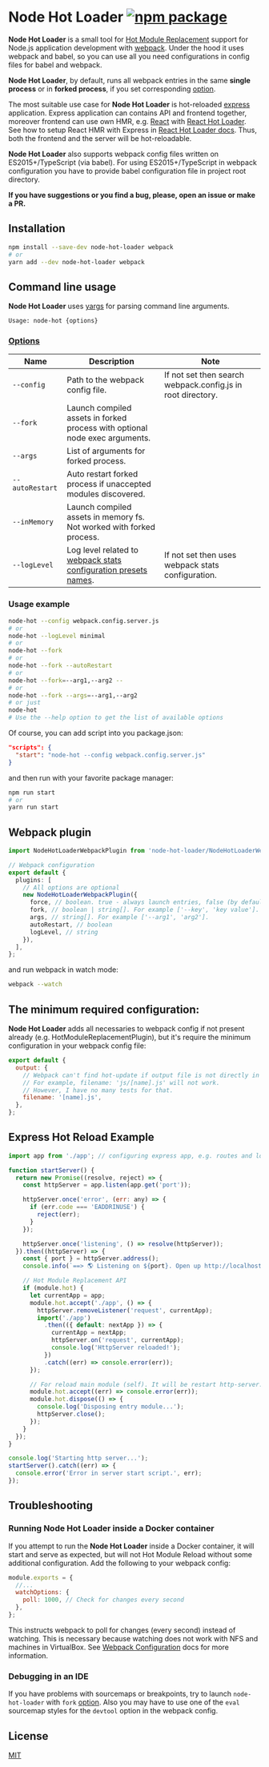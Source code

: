 # Node Hot Loader [![npm package](https://img.shields.io/npm/v/node-hot-loader.svg?style=flat-square)](https://www.npmjs.org/package/node-hot-loader)

**Node Hot Loader** is a small tool for [Hot Module Replacement](https://webpack.github.io/docs/hot-module-replacement.html) support for Node.js application development with [webpack](https://github.com/webpack/webpack).
Under the hood it uses webpack and babel, so you can use all you need configurations in config files for babel and webpack.

**Node Hot Loader**, by default, runs all webpack entries in the same **single process** or in **forked process**, if you set corresponding [option](#Options).

The most suitable use case for **Node Hot Loader** is hot-reloaded [express](http://expressjs.com/) application.
Express application can contains API and frontend together, moreover frontend can use own HMR, e.g. [React](https://facebook.github.io/react/) with [React Hot Loader](https://github.com/gaearon/react-hot-loader).
See how to setup React HMR with Express in [React Hot Loader docs](http://gaearon.github.io/react-hot-loader/getstarted/).
Thus, both the frontend and the server will be hot-reloadable.

**Node Hot Loader** also supports webpack config files written on ES2015+/TypeScript (via babel).
For using ES2015+/TypeScript in webpack configuration you have to provide babel configuration file in project root directory.

**If you have suggestions or you find a bug, please, open an issue or make a PR.**

## Installation

```sh
npm install --save-dev node-hot-loader webpack
# or
yarn add --dev node-hot-loader webpack
```

## Command line usage

**Node Hot Loader** uses [yargs](http://yargs.js.org/) for parsing command line arguments.

```
Usage: node-hot {options}
```

### [Options](#Options)

| Name            | Description                                                                                                          | Note                                                        |
| --------------- | -------------------------------------------------------------------------------------------------------------------- | ----------------------------------------------------------- |
| `--config`      | Path to the webpack config file.                                                                                     | If not set then search webpack.config.js in root directory. |
| `--fork`        | Launch compiled assets in forked process with optional node exec arguments.                                          |
| `--args`        | List of arguments for forked process.                                                                                |
| `--autoRestart` | Auto restart forked process if unaccepted modules discovered.                                                        |
| `--inMemory`    | Launch compiled assets in memory fs. Not worked with forked process.                                                 |
| `--logLevel`    | Log level related to [webpack stats configuration presets names](https://webpack.js.org/configuration/stats/#stats). | If not set then uses webpack stats configuration.           |

### Usage example

```sh
node-hot --config webpack.config.server.js
# or
node-hot --logLevel minimal
# or
node-hot --fork
# or
node-hot --fork --autoRestart
# or
node-hot --fork=--arg1,--arg2 --
# or
node-hot --fork --args=--arg1,--arg2
# or just
node-hot
# Use the --help option to get the list of available options
```

Of course, you can add script into you package.json:

```json
"scripts": {
  "start": "node-hot --config webpack.config.server.js"
}
```

and then run with your favorite package manager:

```sh
npm run start
# or
yarn run start
```

## Webpack plugin

```typescript
import NodeHotLoaderWebpackPlugin from 'node-hot-loader/NodeHotLoaderWebpackPlugin';

// Webpack configuration
export default {
  plugins: [
    // All options are optional
    new NodeHotLoaderWebpackPlugin({
      force, // boolean. true - always launch entries, false (by default) - launch entries only in watch mode.
      fork, // boolean | string[]. For example ['--key', 'key value'].
      args, // string[]. For example ['--arg1', 'arg2'].
      autoRestart, // boolean
      logLevel, // string
    }),
  ],
};
```

and run webpack in watch mode:

```sh
webpack --watch
```

## The minimum required configuration:

**Node Hot Loader** adds all necessaries to webpack config if not present already (e.g. HotModuleReplacementPlugin),
but it's require the minimum configuration in your webpack config file:

```javascript
export default {
  output: {
    // Webpack can't find hot-update if output file is not directly in output.path.
    // For example, filename: 'js/[name].js' will not work.
    // However, I have no many tests for that.
    filename: '[name].js',
  },
};
```

## Express Hot Reload Example

```javascript
import app from './app'; // configuring express app, e.g. routes and logic

function startServer() {
  return new Promise((resolve, reject) => {
    const httpServer = app.listen(app.get('port'));

    httpServer.once('error', (err: any) => {
      if (err.code === 'EADDRINUSE') {
        reject(err);
      }
    });

    httpServer.once('listening', () => resolve(httpServer));
  }).then((httpServer) => {
    const { port } = httpServer.address();
    console.info(`==> 🌎 Listening on ${port}. Open up http://localhost:${port}/ in your browser.`);

    // Hot Module Replacement API
    if (module.hot) {
      let currentApp = app;
      module.hot.accept('./app', () => {
        httpServer.removeListener('request', currentApp);
        import('./app')
          .then(({ default: nextApp }) => {
            currentApp = nextApp;
            httpServer.on('request', currentApp);
            console.log('HttpServer reloaded!');
          })
          .catch((err) => console.error(err));
      });

      // For reload main module (self). It will be restart http-server.
      module.hot.accept((err) => console.error(err));
      module.hot.dispose(() => {
        console.log('Disposing entry module...');
        httpServer.close();
      });
    }
  });
}

console.log('Starting http server...');
startServer().catch((err) => {
  console.error('Error in server start script.', err);
});
```

## Troubleshooting

### Running **Node Hot Loader** inside a Docker container

If you attempt to run the **Node Hot Loader** inside a Docker container, it will start and serve as expected, but will not Hot Module Reload without some additional configuration. Add the following to your webpack config:

```javascript
module.exports = {
  //...
  watchOptions: {
    poll: 1000, // Check for changes every second
  },
};
```

This instructs webpack to poll for changes (every second) instead of watching. This is necessary because watching does not work with NFS and machines in VirtualBox. See [Webpack Configuration](https://webpack.js.org/configuration/watch/#watchoptions-poll) docs for more information.


### Debugging in an IDE

If you have problems with sourcemaps or breakpoints, try to launch `node-hot-loader` with `fork` [option](#Options).
Also you may have to use one of the `eval` sourcemap styles for the `devtool` option in the webpack config.

## License

[MIT](https://opensource.org/licenses/mit-license.php)
